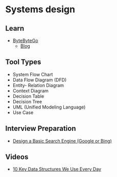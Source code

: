 # Systems design

<!--
Synchronize Design Pattern

https://github.com/donnemartin/system-design-primer
-->

## Learn

- [ByteByteGo](https://bytebytego.com)
  - [Blog](https://blog.bytebytego.com/)

## Tool Types

- System Flow Chart
- Data Flow Diagram (DFD)
- Entity- Relation Diagram
- Context Diagram
- Decision Table
- Decision Tree
- UML (Unified Modeling Language)
- Use Case

## Interview Preparation

- [Design a Basic Search Engine (Google or Bing)](https://www.youtube.com/watch?v=0LTXCcVRQi0)

## Videos

- [10 Key Data Structures We Use Every Day](https://youtube.com/watch?v=ouipSd_5ivQ)
